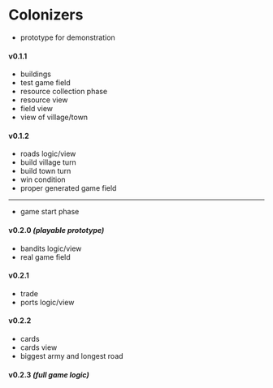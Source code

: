 # Colonizers

- prototype for demonstration
#### v0.1.1
- buildings
- test game field
- resource collection phase
- resource view
- field view
- view of village/town
#### v0.1.2 
- roads logic/view
- build village turn
- build town turn
- win condition
- proper generated game field
---
- game start phase
#### v0.2.0 _(playable prototype)_
- bandits logic/view
- real game field
#### v0.2.1
- trade
- ports logic/view
#### v0.2.2
- cards
- cards view
- biggest army and longest road
#### v0.2.3 _(full game logic)_